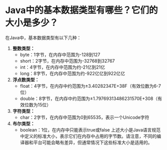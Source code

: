 # Java中的基本数据类型有哪些？它们的大小是多少？
在Java中，基本数据类型有以下几种：
1. **整数类型：**
    - byte：1字节，在内存中范围为-128到127
    - short：2字节，在内存中范围为-32768到32767
    - int：4字节，在内存中范围为约-21亿到21亿
    - long：8字节，在内存中范围为约-922亿亿到922亿亿
2. **浮点数类型：**
    - float：4字节，在内存中约范围为±3.40282347E+38F（有效位数为6-7位）
    - double：8字节，在内存中约范围为±1.79769313486231570E+308（有效位数为15位）
3. **字符类型：**
    - char：2字节，在内存中范围为0到65535，表示一个Unicode字符
4. **布尔类型：**
    - boolean：1位，在内存中只能表示true或false
上述大小是Java语言规范中定义的标准大小，表示它们在内存中占用的字节数。请注意，不同的编译器和平台可能会略有差异，但通常情况下这些标准大小是适用的。
